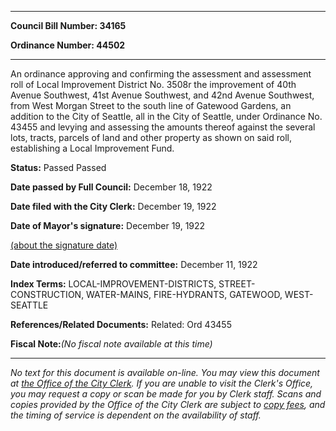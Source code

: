 

********

**Council Bill Number: 34165**
   
**Ordinance Number: 44502**
********

 An ordinance approving and confirming the assessment and assessment roll of Local Improvement District No. 3508r the improvement of 40th Avenue Southwest, 41st Avenue Southwest, and 42nd Avenue Southwest, from West Morgan Street to the south line of Gatewood Gardens, an addition to the City of Seattle, all in the City of Seattle, under Ordinance No. 43455 and levying and assessing the amounts thereof against the several lots, tracts, parcels of land and other property as shown on said roll, establishing a Local Improvement Fund.

**Status:** Passed Passed
   
**Date passed by Full Council:** December 18, 1922
   
**Date filed with the City Clerk:** December 19, 1922
   
**Date of Mayor's signature:** December 19, 1922
   
[(about the signature date)](/~public/approvaldate.htm)
   
   
   
**Date introduced/referred to committee:** December 11, 1922
   
   
**Index Terms:** LOCAL-IMPROVEMENT-DISTRICTS, STREET-CONSTRUCTION, WATER-MAINS, FIRE-HYDRANTS, GATEWOOD, WEST-SEATTLE

**References/Related Documents:** Related: Ord 43455

**Fiscal Note:**_(No fiscal note available at this time)_
********

_No text for this document is available on-line. You may view this document at [the Office of the City Clerk](http://www.seattle.gov/leg/clerk/contactUs.htm). If you are unable to visit the Clerk's Office, you may request a copy or scan be made for you by Clerk staff. Scans and copies provided by the Office of the City Clerk are subject to [copy fees](http://clerk.seattle.gov/~public/clerkfees.htm), and the timing of service is dependent on the availability of staff._


